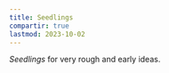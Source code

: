 ```yaml
---
title: Seedlings
compartir: true
lastmod: 2023-10-02
---
```

_Seedlings_ for very rough and early ideas.
